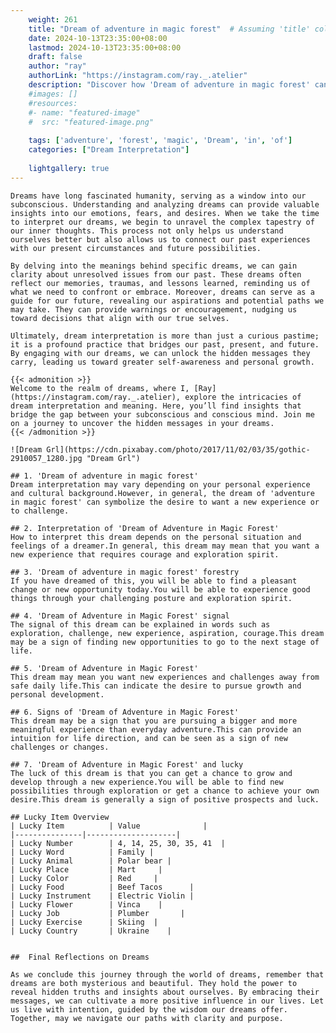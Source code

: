 ```yaml
---
    weight: 261
    title: "Dream of adventure in magic forest"  # Assuming 'title' column exists
    date: 2024-10-13T23:35:00+08:00
    lastmod: 2024-10-13T23:35:00+08:00
    draft: false
    author: "ray"
    authorLink: "https://instagram.com/ray._.atelier"
    description: "Discover how 'Dream of adventure in magic forest' can interpret your future and uncover its significant meanings in your life."
    #images: []
    #resources:
    #- name: "featured-image"
    #  src: "featured-image.png"
    
    tags: ['adventure', 'forest', 'magic', 'Dream', 'in', 'of']
    categories: ["Dream Interpretation"]
    
    lightgallery: true
---
```

    
    Dreams have long fascinated humanity, serving as a window into our subconscious. Understanding and analyzing dreams can provide valuable insights into our emotions, fears, and desires. When we take the time to interpret our dreams, we begin to unravel the complex tapestry of our inner thoughts. This process not only helps us understand ourselves better but also allows us to connect our past experiences with our present circumstances and future possibilities.
    
    By delving into the meanings behind specific dreams, we can gain clarity about unresolved issues from our past. These dreams often reflect our memories, traumas, and lessons learned, reminding us of what we need to confront or embrace. Moreover, dreams can serve as a guide for our future, revealing our aspirations and potential paths we may take. They can provide warnings or encouragement, nudging us toward decisions that align with our true selves.
    
    Ultimately, dream interpretation is more than just a curious pastime; it is a profound practice that bridges our past, present, and future. By engaging with our dreams, we can unlock the hidden messages they carry, leading us toward greater self-awareness and personal growth.
    
    {{< admonition >}}
    Welcome to the realm of dreams, where I, [Ray](https://instagram.com/ray._.atelier), explore the intricacies of dream interpretation and meaning. Here, you’ll find insights that bridge the gap between your subconscious and conscious mind. Join me on a journey to uncover the hidden messages in your dreams.
    {{< /admonition >}}
    
    ![Dream Grl](https://cdn.pixabay.com/photo/2017/11/02/03/35/gothic-2910057_1280.jpg "Dream Grl")
    
    ## 1. 'Dream of adventure in magic forest'
    Dream interpretation may vary depending on your personal experience and cultural background.However, in general, the dream of 'adventure in magic forest' can symbolize the desire to want a new experience or to challenge.
    
    ## 2. Interpretation of 'Dream of Adventure in Magic Forest'
    How to interpret this dream depends on the personal situation and feelings of a dreamer.In general, this dream may mean that you want a new experience that requires courage and exploration spirit.
    
    ## 3. 'Dream of adventure in magic forest' forestry
    If you have dreamed of this, you will be able to find a pleasant change or new opportunity today.You will be able to experience good things through your challenging posture and exploration spirit.
    
    ## 4. 'Dream of Adventure in Magic Forest' signal
    The signal of this dream can be explained in words such as exploration, challenge, new experience, aspiration, courage.This dream may be a sign of finding new opportunities to go to the next stage of life.
    
    ## 5. 'Dream of Adventure in Magic Forest'
    This dream may mean you want new experiences and challenges away from safe daily life.This can indicate the desire to pursue growth and personal development.
    
    ## 6. Signs of 'Dream of Adventure in Magic Forest'
    This dream may be a sign that you are pursuing a bigger and more meaningful experience than everyday adventure.This can provide an intuition for life direction, and can be seen as a sign of new challenges or changes.
    
    ## 7. 'Dream of Adventure in Magic Forest' and lucky
    The luck of this dream is that you can get a chance to grow and develop through a new experience.You will be able to find new possibilities through exploration or get a chance to achieve your own desire.This dream is generally a sign of positive prospects and luck.
    
    ## Lucky Item Overview
    | Lucky Item          | Value              |
    |---------------|--------------------|
    | Lucky Number        | 4, 14, 25, 30, 35, 41  |
    | Lucky Word          | Family |
    | Lucky Animal        | Polar bear |
    | Lucky Place         | Mart     |
    | Lucky Color         | Red     |
    | Lucky Food          | Beef Tacos      |
    | Lucky Instrument    | Electric Violin |
    | Lucky Flower        | Vinca    |
    | Lucky Job           | Plumber       |
    | Lucky Exercise      | Skiing  |
    | Lucky Country       | Ukraine    |
    
    
    ##  Final Reflections on Dreams
    
    As we conclude this journey through the world of dreams, remember that dreams are both mysterious and beautiful. They hold the power to reveal hidden truths and insights about ourselves. By embracing their messages, we can cultivate a more positive influence in our lives. Let us live with intention, guided by the wisdom our dreams offer. Together, may we navigate our paths with clarity and purpose.
    